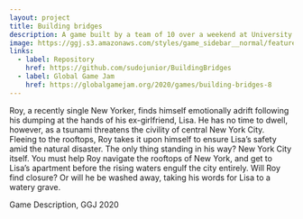 ```yaml
---
layout: project
title: Building bridges
description: A game built by a team of 10 over a weekend at University.
image: https://ggj.s3.amazonaws.com/styles/game_sidebar__normal/featured_image/2020/02/299202/title_screen_0.png?itok=-FUDHi1K&timestamp=1580660896
links:
  - label: Repository
    href: https://github.com/sudojunior/BuildingBridges
  - label: Global Game Jam
    href: https://globalgamejam.org/2020/games/building-bridges-8
---
```


<p class="post-content">
Roy, a recently single New Yorker, finds himself emotionally adrift following his dumping at the hands of his ex-girlfriend, Lisa. He has no time to dwell, however, as a tsunami threatens the civility of central New York City. Fleeing to the rooftops, Roy takes it upon himself to ensure Lisa’s safety amid the natural disaster. The only thing standing in his way? New York City itself. You must help Roy navigate the rooftops of New York, and get to Lisa’s apartment before the rising waters engulf the city entirely. Will Roy find closure? Or will he be washed away, taking his words for Lisa to a watery grave.
</p>

<p class="center">Game Description, GGJ 2020</p>